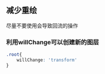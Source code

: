 ## 减少重绘

尽量不要使用会导致回流的操作



### 利用willChange可以创建新的图层

```css
.root{
    willChange: 'transform'
}
```

